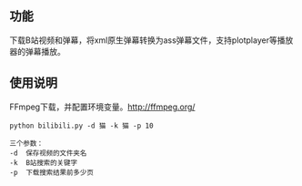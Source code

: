 ## 功能

下载B站视频和弹幕，将xml原生弹幕转换为ass弹幕文件，支持plotplayer等播放器的弹幕播放。




## 使用说明

FFmpeg下载，并配置环境变量。http://ffmpeg.org/

	python bilibili.py -d 猫 -k 猫 -p 10

	三个参数：
	-d	保存视频的文件夹名
	-k	B站搜索的关键字
	-p	下载搜索结果前多少页
